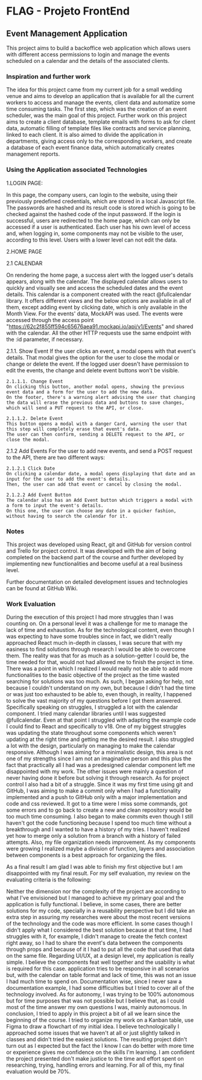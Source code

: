 # FLAG - Projeto FrontEnd
## Event Management Application

This project aims to build a backoffice web application which allows users with different access permissions to login and manage the events scheduled on a calendar and the details of the associated clients.

### Inspiration and further work
The idea for this project came from my current job for a small  wedding venue and aims to develop an application that is available for all the current workers to access and manage the events, client data and automatize some time consuming tasks.
The first step, which was the creation of an event scheduler, was the main goal of this project.
Further work on this project aims to create a client database, template emails with forms to ask for client data, automatic filling of template files like contracts and service planning, linked to each client.
It is also aimed to divide the application in departments, giving access only to the corresponding workers, and create a database of each event finance data, which automatically creates management reports.

### Using the Application associated Technologies

1.LOGIN PAGE:

In this page, the company users, can login to the website, using their previously predefined credentials, which are stored in a local Javascript file. The passwords are hashed and its result code is stored which is going to be checked against the hashed code of the input password.
If the login is successful, users are redirected to the home page, which can only be accessed if a user is authenticated.
Each user has his own level of access and, when logging in, some components may not be visible to the user, according to this level. Users with a lower level can not edit the data.

2.HOME PAGE

2.1 CALENDAR

On rendering the home page, a success alert with the logged user's details appears, along with the calendar.
The displayed calendar allows users to quickly and visually see and access the scheduled dates and the event details.
This calendar is a component created with the react @fullcalendar library.
It offers different views and the below options are available in all of them, except adding event by clicking date, which is only available in the Month View.
For the events' data, MockAPI was used. The events were accessed through the access point "https://62c2f855ff594c65676aea91.mockapi.io/api/v1/Events" and shared with the calendar.
All the other HTTP requests use the same endpoint with the :id parameter, if necessary.

2.1.1. Show Event
If the user clicks an event, a modal opens with that event's details. That modal gives the option for the user to close the modal or change or delete the event.
If the logged user doesn't have permission to edit the events, the change and delete event buttons won't be visible.

    2.1.1.1. Change Event
    On clicking this button, another modal opens, showing the previous event data and a form for the user to add the new data.
    On the footer, there's a warning alert advising the user that changing the data will erase the previous data and buttons to save changes, which will send a PUT request to the API, or close.

    2.1.1.2. Delete Event
    This button opens a modal with a danger Card, warning the user that this step will completely erase that event's data.
    The user can then confirm, sending a DELETE request to the API, or close the modal.

2.1.2 Add Events
For the user to add new events, and send a POST request to the API, there are two different ways:
    
    2.1.2.1 Click Date
    On clicking a calendar date, a modal opens displaying that date and an input for the user to add the event's details.
    Then, the user can add that event or cancel by closing the modal.

    2.1.2.2 Add Event Button
    The calendar also has an Add Event button which triggers a modal with a form to input the event's details.
    On this one, the user can choose any date in a quicker fashion, without having to search the calendar for it.

### Notes

This project was developed using React, git and GitHub for version control and Trello for project control.
It was developed with the aim of being completed on the backend part of the course and further developed by implementing new functionalities and become useful at a real business level.

Further documentation on detailed development issues and technologies can be found at GitHub Wiki.


### Work Evaluation

During the execution of this project I had more struggles than I was counting on.
On a personal level it was a challenge for me to manage the lack of time and exhaustion.
As for the technological content, even though I was expecting to have some troubles since in fact, we didn't really approached React much in-depth in classes, I was secure that with my easiness to find solutions through research I would be able to overcome them. The reality was that for as much as a solution-getter I could be, the time needed for that, would not had allowed me to finish the project in time. There was a point in which I realized I would really not be able to add more functionalities to the basic objective of the project as the time wasted searching for solutions was too much. As such, I began asking for help, not because I couldn't understand on my own, but because I didn't had the time or was just too exhausted to be able to, even though, in reality, I happened to solve the vast majority of my questions before I got them answered. 
Specifically speaking on struggles, I struggled a lot with the calendar component. I tried many calendar libraries until I was suggested @fullcalendar. Even at that point I struggled with adapting the example code I could find to React and specifically to v18.
One of my biggest struggles was updating the state throughout some components which weren't updating at the right time and getting me the desired result.
I also struggled a lot with the design, particularly on managing to make the calendar responsive. Although I was aiming for a minimalistic design, this area is not one of my strengths since I am not an imaginative person and this plus the fact that practically all I had was a predesigned calendar component left me disappointed with my work.
The other issues were mainly a question of never having done it before but solving it through research.
As for project control I also had a bit of a struggle. Since it was my first time using git and GitHub, I was aiming to make a commit only when I had a functionality implemented and a push to GitHub only with a major implementation and code and css reviewed. It got to a time were I miss some commands, got some errors and to go back to create a new and clean repository would be too much time consuming. I also began to make commits even though I still haven't got the code functioning because I spend too much time without a breakthrough and I wanted to have a history of my tries. I haven't realized yet how to merge only a solution from a branch with a history of failed attempts.
Also, my file organization needs improvement. As my components were growing I realized maybe a division of function, layers and association between components is a best approach for organizing the files.

As a final result I am glad I was able to finish my first objective but I am disappointed with my final result.
For my self evaluation, my review on the evaluating criteria is the following:

Neither the dimension nor the complexity of the project are according to what I've envisioned but I managed to achieve my primary goal and the application is fully functional.
I believe, in some cases, there are better solutions for my code, specially in a reusability perspective but I did take an extra step in assuring my researches were about the most recent versions of the technology and the code was more efficient.
In some cases though I didn't apply what I considered the best solution because at that time, I had struggles with it, for example, I didn't manage to create the fetch context right away, so I had to share the event's data between the components through props and because of it I had to put all the code that used that data on the same file.
Regarding UI/UX, at a design level, my application is really simple. I believe the components feat well together and the usability is what is required for this case.
application tries to be responsive in all scenarios but, with the calendar on table format and lack of time, this was not an issue I had much time to spend on.
Documentation wise, since I never saw a documentation example, I had some difficulties but I tried to cover all of the technology involved.
As for autonomy, I was trying to be 100% autonomous but for time purposes that was not possible but I believe that, as I could most of the time answer my own questions I was, mainly autonomous.
In conclusion, I tried to apply in this project a bit of all we learn since the beginning of the course.
I tried to organize my work on a Kanban table, use Figma to draw a flowchart of my initial idea. 
I believe technologically I approached some issues that we haven't at all or just slightly talked in classes and didn't tried the easiest solutions. 
The resulting project didn't turn out as I expected but the fact the I know I can do better with more time or experience gives me confidence on the skills I'm learning. I am confident the project presented don't make justice to the time and effort spent on researching, trying, handling errors and learning.
For all of this, my final evaluation would be 70%.